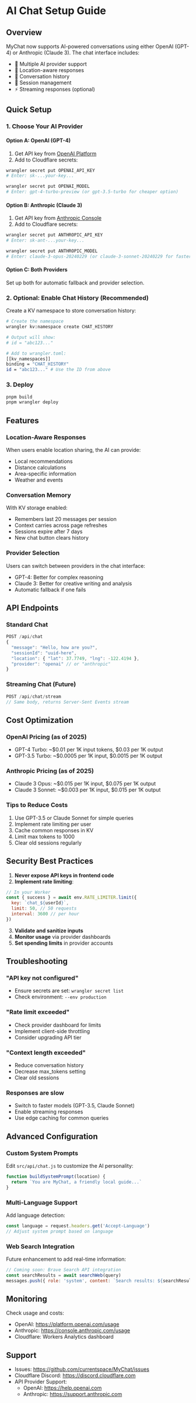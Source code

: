 # AI Chat Setup Guide

## Overview
MyChat now supports AI-powered conversations using either OpenAI (GPT-4) or Anthropic (Claude 3). The chat interface includes:
- 🤖 Multiple AI provider support
- 📍 Location-aware responses
- 💬 Conversation history
- 🔄 Session management
- ⚡ Streaming responses (optional)

## Quick Setup

### 1. Choose Your AI Provider

#### Option A: OpenAI (GPT-4)
1. Get API key from [OpenAI Platform](https://platform.openai.com/api-keys)
2. Add to Cloudflare secrets:
```bash
wrangler secret put OPENAI_API_KEY
# Enter: sk-...your-key...

wrangler secret put OPENAI_MODEL
# Enter: gpt-4-turbo-preview (or gpt-3.5-turbo for cheaper option)
```

#### Option B: Anthropic (Claude 3)
1. Get API key from [Anthropic Console](https://console.anthropic.com/)
2. Add to Cloudflare secrets:
```bash
wrangler secret put ANTHROPIC_API_KEY
# Enter: sk-ant-...your-key...

wrangler secret put ANTHROPIC_MODEL
# Enter: claude-3-opus-20240229 (or claude-3-sonnet-20240229 for faster)
```

#### Option C: Both Providers
Set up both for automatic fallback and provider selection.

### 2. Optional: Enable Chat History (Recommended)

Create a KV namespace to store conversation history:

```bash
# Create the namespace
wrangler kv:namespace create CHAT_HISTORY

# Output will show:
# id = "abc123..."

# Add to wrangler.toml:
[[kv_namespaces]]
binding = "CHAT_HISTORY"
id = "abc123..." # Use the ID from above
```

### 3. Deploy

```bash
pnpm build
pnpm wrangler deploy
```

## Features

### Location-Aware Responses
When users enable location sharing, the AI can provide:
- Local recommendations
- Distance calculations
- Area-specific information
- Weather and events

### Conversation Memory
With KV storage enabled:
- Remembers last 20 messages per session
- Context carries across page refreshes
- Sessions expire after 7 days
- New chat button clears history

### Provider Selection
Users can switch between providers in the chat interface:
- GPT-4: Better for complex reasoning
- Claude 3: Better for creative writing and analysis
- Automatic fallback if one fails

## API Endpoints

### Standard Chat
```javascript
POST /api/chat
{
  "message": "Hello, how are you?",
  "sessionId": "uuid-here",
  "location": { "lat": 37.7749, "lng": -122.4194 },
  "provider": "openai" // or "anthropic"
}
```

### Streaming Chat (Future)
```javascript
POST /api/chat/stream
// Same body, returns Server-Sent Events stream
```

## Cost Optimization

### OpenAI Pricing (as of 2025)
- GPT-4 Turbo: ~$0.01 per 1K input tokens, $0.03 per 1K output
- GPT-3.5 Turbo: ~$0.0005 per 1K input, $0.0015 per 1K output

### Anthropic Pricing (as of 2025)
- Claude 3 Opus: ~$0.015 per 1K input, $0.075 per 1K output
- Claude 3 Sonnet: ~$0.003 per 1K input, $0.015 per 1K output

### Tips to Reduce Costs
1. Use GPT-3.5 or Claude Sonnet for simple queries
2. Implement rate limiting per user
3. Cache common responses in KV
4. Limit max tokens to 1000
5. Clear old sessions regularly

## Security Best Practices

1. **Never expose API keys in frontend code**
2. **Implement rate limiting**:
```javascript
// In your Worker
const { success } = await env.RATE_LIMITER.limit({ 
  key: `chat_${userId}`,
  limit: 50, // 50 requests
  interval: 3600 // per hour
})
```

3. **Validate and sanitize inputs**
4. **Monitor usage** via provider dashboards
5. **Set spending limits** in provider accounts

## Troubleshooting

### "API key not configured"
- Ensure secrets are set: `wrangler secret list`
- Check environment: `--env production`

### "Rate limit exceeded"
- Check provider dashboard for limits
- Implement client-side throttling
- Consider upgrading API tier

### "Context length exceeded"
- Reduce conversation history
- Decrease max_tokens setting
- Clear old sessions

### Responses are slow
- Switch to faster models (GPT-3.5, Claude Sonnet)
- Enable streaming responses
- Use edge caching for common queries

## Advanced Configuration

### Custom System Prompts
Edit `src/api/chat.js` to customize the AI personality:
```javascript
function buildSystemPrompt(location) {
  return `You are MyChat, a friendly local guide...`
}
```

### Multi-Language Support
Add language detection:
```javascript
const language = request.headers.get('Accept-Language')
// Adjust system prompt based on language
```

### Web Search Integration
Future enhancement to add real-time information:
```javascript
// Coming soon: Brave Search API integration
const searchResults = await searchWeb(query)
messages.push({ role: 'system', content: `Search results: ${searchResults}` })
```

## Monitoring

Check usage and costs:
- OpenAI: https://platform.openai.com/usage
- Anthropic: https://console.anthropic.com/usage
- Cloudflare: Workers Analytics dashboard

## Support

- Issues: https://github.com/currentspace/MyChat/issues
- Cloudflare Discord: https://discord.cloudflare.com
- API Provider Support:
  - OpenAI: https://help.openai.com
  - Anthropic: https://support.anthropic.com